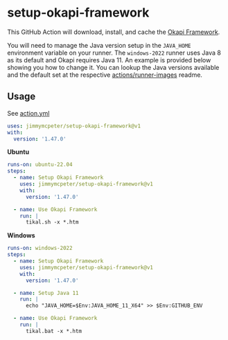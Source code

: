 # setup-okapi-framework

This GitHub Action will download, install, and cache the
[Okapi Framework](https://okapiframework.org/).

You will need to manage the Java version setup in the `JAVA_HOME` environment variable on your runner.  The `windows-2022` runner uses Java 8 as its default and Okapi requires Java 11.  An example is provided below showing you how to change it.  You can lookup the Java versions available and the default set at the respective [actions/runner-images](https://github.com/actions/runner-images) readme.

## Usage

See [action.yml](action.yml)

```yaml
uses: jimmymcpeter/setup-okapi-framework@v1
with:
  version: '1.47.0'
```

**Ubuntu**

```yaml
runs-on: ubuntu-22.04
steps:
  - name: Setup Okapi Framework
    uses: jimmymcpeter/setup-okapi-framework@v1
    with:
      version: '1.47.0'

  - name: Use Okapi Framework
    run: |
      tikal.sh -x *.htm
```

**Windows**

```yaml
runs-on: windows-2022
steps:
  - name: Setup Okapi Framework
    uses: jimmymcpeter/setup-okapi-framework@v1
    with:
      version: '1.47.0'

  - name: Setup Java 11
    run: |
      echo "JAVA_HOME=$Env:JAVA_HOME_11_X64" >> $Env:GITHUB_ENV

  - name: Use Okapi Framework
    run: |
      tikal.bat -x *.htm
```